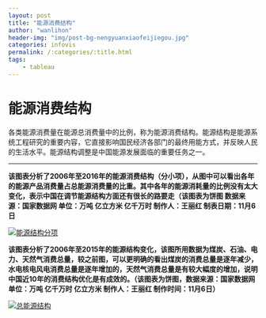 ```yaml
---
layout: post
title: "能源消费结构"
author: "wanlihon"
header-img: "img/post-bg-nengyuanxiaofeijiegou.jpg"
categories: infovis
permalink: /:categories/:title.html
tags:
    - tableau
---
```


能源消费结构
======

各类能源消费量在能源总消费量中的比例，称为能源消费结构。能源结构是能源系统工程研究的重要内容，它直接影响国民经济各部门的最终用能方式，并反映人民的生活水平。能源结构调整是中国能源发展面临的重要任务之一。

---


**该图表分析了2006年至2016年的能源消费结构（分小项），从图中可以看出各年的能源产品消费量占总能源消费量的比重。其中各年的能源消耗量的比例没有太大变化，表示中国在调节能源结构方面还有很长的路要走（该图表为饼图 数据来源：国家数据网 单位：万吨 亿立方米 亿千万时 制作人：王丽红 制表日期：11月6日**

[![能源结构分项 ](https://public.tableau.com/static/images/_1/_16065/sheet1/1_rss.png)](#)

**该图表分析了2006年至2015年的能源结构变化，该图所用数据为煤炭、石油、电力、天然气消费总量，较之前图，可以更明确的看出煤炭的消费总量是逐年减少，水电核电风电消费总量是逐年增加的，天然气消费总量是有较大幅度的增加，说明中国近10年的消费结构优化是有成效的。（该图表为饼图，数据来源：国家数据网 单位：万吨 亿千万时 亿立方米 制作人：王丽红 制作时间：11月6日）**

[![总能源结构 ](https://public.tableau.com/static/images/_1/_16034/sheet0/1_rss.png)](#)

